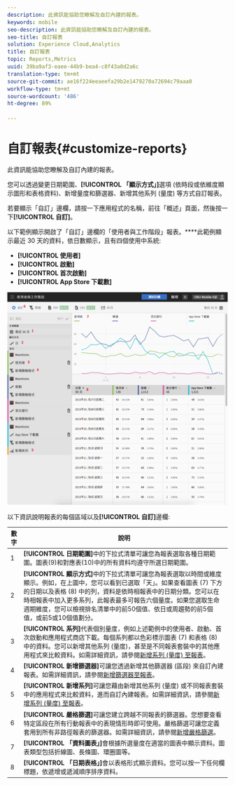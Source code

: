 ```yaml
---
description: 此資訊能協助您瞭解及自訂內建的報表。
keywords: mobile
seo-description: 此資訊能協助您瞭解及自訂內建的報表。
seo-title: 自訂報表
solution: Experience Cloud,Analytics
title: 自訂報表
topic: Reports,Metrics
uuid: 39ba9af3-eaee-44b9-bea4-c8f43a0d2a6c
translation-type: tm+mt
source-git-commit: ae16f224eeaeefa29b2e1479270a72694c79aaa0
workflow-type: tm+mt
source-wordcount: '486'
ht-degree: 89%

---
```



# 自訂報表{#customize-reports}

此資訊能協助您瞭解及自訂內建的報表。

您可以透過變更日期範圍、**[!UICONTROL 「顯示方式」]**&#x200B;選項 (依時段或依維度顯示圖形和表格資料)、新增量度和篩選器、新增其他系列 (量度) 等方式自訂報表。

若要顯示「自訂」邊欄，請按一下應用程式的名稱，前往「概述」頁面，然後按一下&#x200B;**[!UICONTROL 自訂]**。

以下範例顯示開啟了「自訂」邊欄的「使用者與工作階段」報表。****&#x200B;此範例顯示最近 30 天的資料，依日數顯示，且有四個使用中系統:

* **[!UICONTROL 使用者]**
* **[!UICONTROL 啟動]**
* **[!UICONTROL 首次啟動]**
* **[!UICONTROL App Store 下載數]**

![](assets/reports.png)

以下資訊說明報表的每個區域以及&#x200B;**[!UICONTROL 自訂]**&#x200B;邊欄:

| 數字 | 說明 |
|--- |--- |
| 1 | **[!UICONTROL 日期範圍]**&#x200B;中的下拉式清單可讓您為報表選取各種日期範圍。圖表(9)和對應表(10)中的所有資料均遵守所選日期範圍。 |
| 2 | **[!UICONTROL 顯示方式]**&#x200B;中的下拉式清單可讓您為報表選取以時間或維度顯示。例如，在上圖中，您可以看到已選取「天」。如果查看圖表 (7) 下方的日期以及表格 (8) 中的列，資料是依時相報表中的日期分類。您可以在時相報表中加入更多系列，此報表最多可報告六個量度。如果您選取生命週期維度，您可以檢視排名清單中的前50個值、依日或周趨勢的前5個值，或前5或10個值劃分。 |
| 3 | **[!UICONTROL 系列]**&#x200B;代表個別量度，例如上述範例中的使用者、啟動、首次啟動和應用程式商店下載。每個系列都以色彩標示圖表 (7) 和表格 (8) 中的資料。您可以新增其他系列 (量度)，甚至是不同報表套裝中的其他應用程式來比較資料。如需詳細資訊，請參閱[新增系列 (量度) 至報表](/help/using/usage/reports-customize/t-reports-series.md)。 |
| 4 | **[!UICONTROL 新增篩選器]**&#x200B;可讓您透過新增其他篩選器 (區段) 來自訂內建報表。如需詳細資訊，請參閱[新增篩選器至報表](/help/using/usage/reports-customize/t-reports-customize.md)。 |
| 5 | **[!UICONTROL 新增系列]**&#x200B;可讓您藉由新增其他系列 (量度) 或不同報表套裝中的應用程式來比較資料，進而自訂內建報表。如需詳細資訊，請參閱[新增系列 (量度) 至報表](/help/using/usage/reports-customize/t-reports-series.md)。 |
| 6 | **[!UICONTROL 嚴格篩選]**&#x200B;可讓您建立跨越不同報表的篩選器。您想要查看特定區段在所有行動報表中的表現情形時即可使用。嚴格篩選可讓您定義套用到所有非路徑報表的篩選器。如需詳細資訊，請參閱[新增嚴格篩選](/help/using/usage/reports-customize/t-sticky-filter.md)。 |
| 7 | **[!UICONTROL 「資料圖表」]**&#x200B;會根據所選量度在適當的圖表中顯示資料。圖表類型包括折線圖、長條圖、環圈圖等。 |
| 8 | **[!UICONTROL 「日期表格」]**&#x200B;會以表格形式顯示資料。您可以按一下任何欄標題，依遞增或遞減順序排序資料。 |

